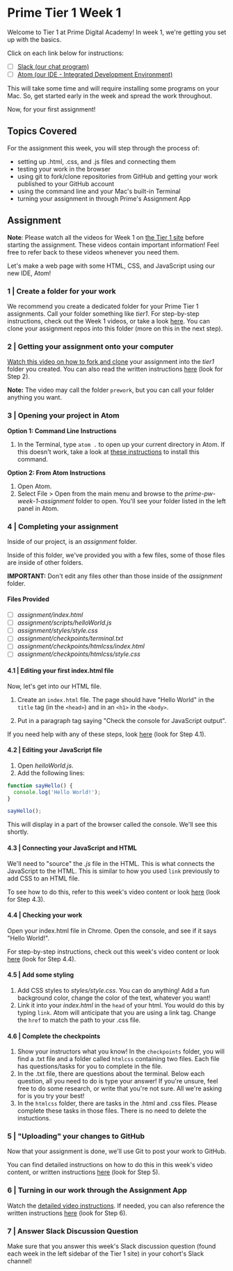# Prime Tier 1 Week 1

Welcome to Tier 1 at Prime Digital Academy! In week 1, we're getting you set up with the basics.

Click on each link below for instructions:

- [ ] [Slack (our chat program)](slack.md)
- [ ] [Atom (our IDE - Integrated Development Environment)](atom.md)

This will take some time and will require installing some programs on your Mac. So, get started early in the week and spread the work throughout.

Now, for your first assignment!

## Topics Covered

For the assignment this week, you will step through the process of:

* setting up .html, .css, and .js files and connecting them
* testing your work in the browser
* using git to fork/clone repositories from GitHub and getting your work published to your GitHub account
* using the command line and your Mac's built-in Terminal
* turning your assignment in through Prime's Assignment App

## Assignment

**Note**: Please watch all the videos for Week 1 on [the Tier 1 site](http://fullstack.primeacademy.io) before starting the assignment. These videos contain important information! Feel free to refer back to these videos whenever you need them.

Let's make a web page with some HTML, CSS, and JavaScript using our new IDE, Atom!

### 1 | Create a folder for your work
We recommend you create a dedicated folder for your Prime Tier 1 assignments. Call your folder something like *tier1*. For step-by-step instructions, check out the Week 1 videos, or take a look [here](extended-instructions.md). You can clone your assignment repos into this folder (more on this in the next step).

### 2 | Getting your assignment onto your computer

[Watch this video on how to fork and clone](https://vimeo.com/218468543) your assignment into the *tier1* folder you created. You can also read the written instructions [here](extended-instructions.md) (look for Step 2). 

**Note:** The video may call the folder `prework`, but you can call your folder anything you want.

### 3 | Opening your project in Atom

**Option 1: Command Line Instructions**
1. In the Terminal, type `atom .` to open up your current directory in Atom. If this doesn't work, take a look at [these instructions](https://stackoverflow.com/questions/22390709/how-to-open-atom-editor-from-command-line-in-os-x/23666354#23666354) to install this command.

**Option 2: From Atom Instructions**
1. Open Atom.
2. Select File > Open from the main menu and browse to the *prime-pw-week-1-assignment* folder to open. You'll see your folder listed in the left panel in Atom.

### 4 | Completing your assignment

Inside of our project, is an *assignment* folder.

Inside of this folder, we've provided you with a few files, some of those files are inside of other folders.

**IMPORTANT:** Don't edit any files other than those inside of the *assignment* folder.

#### Files Provided

- [ ] *assignment/index.html*
- [ ] *assignment/scripts/helloWorld.js*
- [ ] *assignment/styles/style.css*
- [ ] *assignment/checkpoints/terminal.txt*
- [ ] *assignment/checkpoints/htmlcss/index.html*
- [ ] *assignment/checkpoints/htmlcss/style.css*

#### 4.1 | Editing your first index.html file

Now, let's get into our HTML file.

1. Create an `index.html` file. The page should have "Hello World" in the `title` tag (in the `<head>`) and in an `<h1>` in the `<body>`.

2. Put in a paragraph tag saying "Check the console for JavaScript output".

If you need help with any of these steps, look [here](extended-instructions.md) (look for Step 4.1).

#### 4.2 | Editing your JavaScript file

1. Open *helloWorld.js*.
2. Add the following lines:

```javascript
function sayHello() {
  console.log('Hello World!');
}

sayHello();
```

This will display in a part of the browser called the console. We'll see this shortly.

#### 4.3 | Connecting your JavaScript and HTML

We'll need to "source" the *.js* file in the HTML. This is what connects the JavaScript to the HTML. This is similar to how you used `link` previously to add CSS to an HTML file.

To see how to do this, refer to this week's video content or look [here](extended-instructions.md) (look for Step 4.3).

#### 4.4 | Checking your work

Open your index.html file in Chrome. Open the console, and see if it says "Hello World!".

For step-by-step instructions, check out this week's video content or look [here](extended-instructions.md) (look for Step 4.4).

#### 4.5 | Add some styling

1. Add CSS styles to *styles/style.css*. You can do anything! Add a fun background color, change the color of the text, whatever you want!
2. Link it into your *index.html* in the `head` of your html. You would do this by typing `link`. Atom will anticipate that you are using a link tag. Change the `href` to match the path to your .css file.

#### 4.6 | Complete the checkpoints

1. Show your instructors what you know! In the `checkpoints` folder, you will find a .txt file and a folder called `htmlcss` containing two files. Each file has questions/tasks for you to complete in the file.
2. In the .txt file, there are questions about the terminal. Below each question, all you need to do is type your answer! If you're unsure, feel free to do some research, or write that you're not sure. All we're asking for is you try your best! 
3. In the `htmlcss` folder, there are tasks in the .html and .css files. Please complete these tasks in those files. There is no need to delete the instuctions.

### 5 | "Uploading" your changes to GitHub

Now that your assignment is done, we'll use Git to post your work to GitHub.

You can find detailed instructions on how to do this in this week's video content, or written instructions [here](extended-instructions.md) (look for Step 5).

### 6 | Turning in our work through the Assignment App

Watch the [detailed video instructions](https://vimeo.com/199694700). If needed, you can also reference the written instructions [here](extended-instructions.md) (look for Step 6).

### 7 | Answer Slack Discussion Question
Make sure that you answer this week's Slack discussion question (found each week in the left sidebar of the Tier 1 site) in your cohort's Slack channel!

